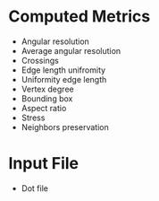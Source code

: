 # Computed Metrics
* Angular resolution
* Average angular resolution
* Crossings
* Edge length unifromity
* Uniformity edge length
* Vertex degree
* Bounding box
* Aspect ratio
* Stress
* Neighbors preservation

# Input File
* Dot file
